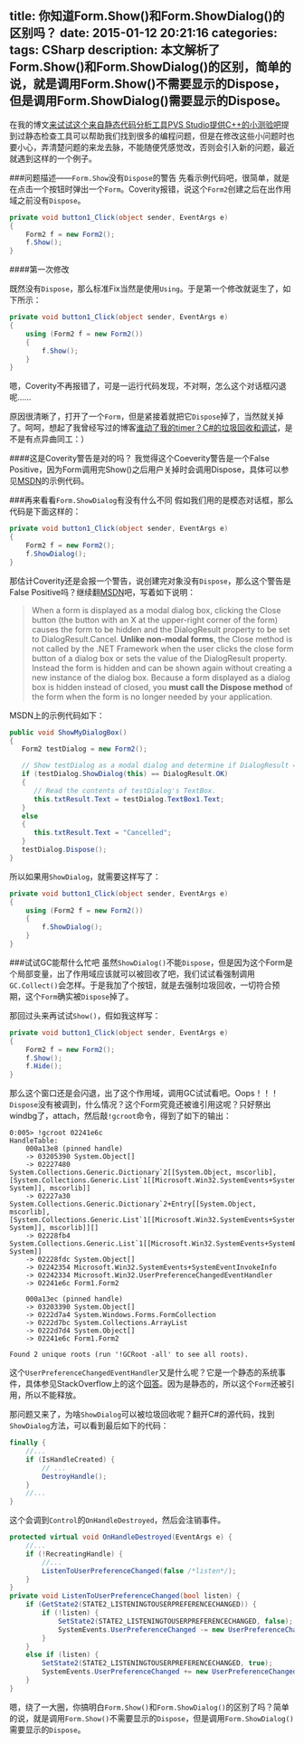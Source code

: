 title: 你知道Form.Show()和Form.ShowDialog()的区别吗？
date: 2015-01-12 20:21:16
categories:
tags: CSharp
description: 本文解析了Form.Show()和Form.ShowDialog()的区别，简单的说，就是调用Form.Show()不需要显示的Dispose，但是调用Form.ShowDialog()需要显示的Dispose。
---

在我的博文[来试试这个来自静态代码分析工具PVS Studio提供C++的小测验吧](/2014/12/22/cpp-quiz-from-pvs-studio/)提到过静态检查工具可以帮助我们找到很多的编程问题，但是在修改这些小问题时也要小心，弄清楚问题的来龙去脉，不能随便凭感觉改，否则会引入新的问题，最近就遇到这样的一个例子。

###问题描述——`Form.Show`没有`Dispose`的警告
先看示例代码吧，很简单，就是在点击一个按钮时弹出一个`Form`。Coverity报错，说这个`Form2`创建之后在出作用域之前没有`Dispose`。

```c#
private void button1_Click(object sender, EventArgs e)
{
	Form2 f = new Form2();
	f.Show();
}
```

####第一次修改

既然没有`Dispose`，那么标准Fix当然是使用`Using`。于是第一个修改就诞生了，如下所示：

```c#
private void button1_Click(object sender, EventArgs e)
{
	using (Form2 f = new Form2())
	{
		f.Show();
	}
}
```

嗯，Coverity不再报错了，可是一运行代码发现，不对啊，怎么这个对话框闪退呢……

原因很清晰了，打开了一个`Form`，但是紧接着就把它`Dispose`掉了，当然就关掉了。呵呵，想起了我曾经写过的博客[谁动了我的timer？C#的垃圾回收和调试](/2013/06/20/where-is-my-timer-csharp-gc/)，是不是有点异曲同工：）

####这是Coverity警告是对的吗？
我觉得这个Coeverity警告是一个False Positive，因为Form调用完Show()之后用户关掉时会调用Dispose，具体可以参见[MSDN](http://msdn.microsoft.com/en-us/library/system.windows.forms.control.show%28v=vs.110%29.aspx)的示例代码。

###再来看看`Form.ShowDialog`有没有什么不同
假如我们用的是模态对话框，那么代码是下面这样的：
```c#
private void button1_Click(object sender, EventArgs e)
{
	Form2 f = new Form2();
	f.ShowDialog();
}
```

那估计Coverity还是会报一个警告，说创建完对象没有`Dispose`，那么这个警告是False Positive吗？继续翻[MSDN](http://msdn.microsoft.com/en-us/library/c7ykbedk.aspx)吧，写着如下说明：

> When a form is displayed as a modal dialog box, clicking the Close button (the button with an X at the upper-right corner of the form) causes the form to be hidden and the DialogResult property to be set to DialogResult.Cancel. **Unlike non-modal forms**, the Close method is not called by the .NET Framework when the user clicks the close form button of a dialog box or sets the value of the DialogResult property. Instead the form is hidden and can be shown again without creating a new instance of the dialog box. Because a form displayed as a dialog box is hidden instead of closed, you **must call the Dispose method** of the form when the form is no longer needed by your application.

MSDN上的示例代码如下：
```c#
public void ShowMyDialogBox()
{
   Form2 testDialog = new Form2();

   // Show testDialog as a modal dialog and determine if DialogResult = OK. 
   if (testDialog.ShowDialog(this) == DialogResult.OK)
   {
      // Read the contents of testDialog's TextBox. 
      this.txtResult.Text = testDialog.TextBox1.Text;
   }
   else
   {
      this.txtResult.Text = "Cancelled";
   }
   testDialog.Dispose();
}
```

所以如果用`ShowDialog`，就需要这样写了：
```c#
private void button1_Click(object sender, EventArgs e)
{
	using (Form2 f = new Form2())
	{
		f.ShowDialog();
	}
}
```

###试试GC能帮什么忙吧
虽然`ShowDialog()`不能`Dispose`，但是因为这个Form是个局部变量，出了作用域应该就可以被回收了吧，我们试试看强制调用`GC.Collect()`会怎样。于是我加了个按钮，就是去强制垃圾回收，一切符合预期，这个`Form`确实被`Dispose`掉了。

那回过头来再试试`Show()`，假如我这样写：
```c#
private void button1_Click(object sender, EventArgs e)
{
	Form2 f = new Form2();
	f.Show();
	f.Hide();
}
```

那么这个窗口还是会闪退，出了这个作用域，调用GC试试看吧。Oops！！！`Dispose`没有被调到，什么情况？这个Form究竟还被谁引用这呢？只好祭出windbg了，attach，然后敲`!gcroot`命令，得到了如下的输出：

```
0:005> !gcroot 02241e6c 
HandleTable:
    000a13e8 (pinned handle)
    -> 03205390 System.Object[]
    -> 02227480 System.Collections.Generic.Dictionary`2[[System.Object, mscorlib],[System.Collections.Generic.List`1[[Microsoft.Win32.SystemEvents+SystemEventInvokeInfo, System]], mscorlib]]
    -> 02227a30 System.Collections.Generic.Dictionary`2+Entry[[System.Object, mscorlib],[System.Collections.Generic.List`1[[Microsoft.Win32.SystemEvents+SystemEventInvokeInfo, System]], mscorlib]][]
    -> 02228fb4 System.Collections.Generic.List`1[[Microsoft.Win32.SystemEvents+SystemEventInvokeInfo, System]]
    -> 02228fdc System.Object[]
    -> 02242354 Microsoft.Win32.SystemEvents+SystemEventInvokeInfo
    -> 02242334 Microsoft.Win32.UserPreferenceChangedEventHandler
    -> 02241e6c Form1.Form2

    000a13ec (pinned handle)
    -> 03203390 System.Object[]
    -> 0222d7a4 System.Windows.Forms.FormCollection
    -> 0222d7bc System.Collections.ArrayList
    -> 0222d7d4 System.Object[]
    -> 02241e6c Form1.Form2

Found 2 unique roots (run '!GCRoot -all' to see all roots).
```

这个`UserPreferenceChangedEventHandler`又是什么呢？它是一个静态的系统事件，具体参见StackOverflow上的这个[回答](http://stackoverflow.com/a/1147729/304115)。因为是静态的，所以这个`Form`还被引用，所以不能释放。

那问题又来了，为啥`ShowDialog`可以被垃圾回收呢？翻开C#的源代码，找到`ShowDialog`方法，可以看到最后如下的代码：

```c#
finally {
	//...
	if (IsHandleCreated) {
		// ...
		DestroyHandle();
	}
	//...
}
```

这个会调到`Control`的`OnHandleDestroyed`，然后会注销事件。

```c#
protected virtual void OnHandleDestroyed(EventArgs e) {
	//...
	if (!RecreatingHandle) {
		//...
		ListenToUserPreferenceChanged(false /*listen*/);
	}
}
private void ListenToUserPreferenceChanged(bool listen) {
	if (GetState2(STATE2_LISTENINGTOUSERPREFERENCECHANGED)) {
		if (!listen) {
			SetState2(STATE2_LISTENINGTOUSERPREFERENCECHANGED, false);
			SystemEvents.UserPreferenceChanged -= new UserPreferenceChangedEventHandler(this.UserPreferenceChanged);
		}
	}
	else if (listen) {
		SetState2(STATE2_LISTENINGTOUSERPREFERENCECHANGED, true);
		SystemEvents.UserPreferenceChanged += new UserPreferenceChangedEventHandler(this.UserPreferenceChanged);
	}
}	
```

嗯，绕了一大圈，你搞明白`Form.Show()`和`Form.ShowDialog()`的区别了吗？简单的说，就是调用`Form.Show()`不需要显示的`Dispose`，但是调用`Form.ShowDialog()`需要显示的`Dispose`。

